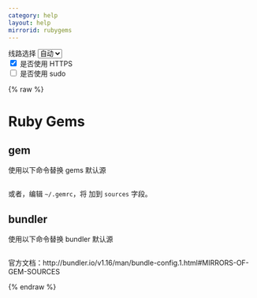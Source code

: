 ```yaml
---
category: help
layout: help
mirrorid: rubygems
---
```


<!-- 本 markdown 从 tuna/mirrorz-help-ng 自动生成，如需修改请参阅该仓库 -->

<style>.z-help tmpl { display: none }</style>

<div class="z-wrap">
    <form class="z-form z-global" onchange="form_update(null)" onsubmit="return false">
        <div>
            <label for="e0a5cecb">线路选择</label>
            <select id="e0a5cecb" name="host">
                <option selected="selected" value="{{ site.url }}">自动</option>
                <option value="{{ site.urlv4 }}">IPv4</option>
                <option value="{{ site.urlv6 }}">IPv6</option>
            </select>
        </div>
        <div>
            <input id="144d763c" name="_scheme" type="checkbox" checked>
            <label for="144d763c">是否使用 HTTPS</label>
        </div>
        <div>
            <input id="4659e7da" name="_sudo" type="checkbox">
            <label for="4659e7da">是否使用 sudo</label>
        </div>
    </form>
</div>
{% raw %}
<div class="z-help"><h1>Ruby Gems</h1>
<h2>gem</h2>
<p>使用以下命令替换 gems 默认源</p>
<div class="z-wrap"><form class="z-form" onchange="form_update(event)" onsubmit="return false"></form><pre class="z-code"></pre></div><tmpl z-lang="bash">
# 添加镜像源并移除默认源
gem sources --add {{endpoint}}/ --remove https://rubygems.org/
# 列出已有源
gem sources -l
# 应该只有镜像源一个
</tmpl>
<p>或者，编辑 <code>~/.gemrc</code>，将 <span class="z-wrap"><code class="z-code"></code></span><tmpl z-inline="">{{endpoint}}/</tmpl> 加到 <code>sources</code> 字段。</p>
<h2>bundler</h2>
<p>使用以下命令替换 bundler 默认源</p>
<div class="z-wrap"><form class="z-form" onchange="form_update(event)" onsubmit="return false"></form><pre class="z-code"></pre></div><tmpl z-lang="bash">
bundle config mirror.https://rubygems.org {{endpoint}}
</tmpl>
<p>官方文档：http://bundler.io/v1.16/man/bundle-config.1.html#MIRRORS-OF-GEM-SOURCES</p><script id="z-config" type="application/x-mirrorz-help">eyJfIjogIlJ1YnkgR2VtcyIsICJibG9jayI6IFsicnVieWdlbXMiXSwgImlucHV0Ijoge30sICJuYW1lIjogInJ1YnlnZW1zIn0=</script>
</div>

{% endraw %}

<script src="/static/js/mustache.js?{{ site.data['hash'] }}"></script>
<script src="/static/js/zdocs.js?{{ site.data['hash'] }}"></script>
